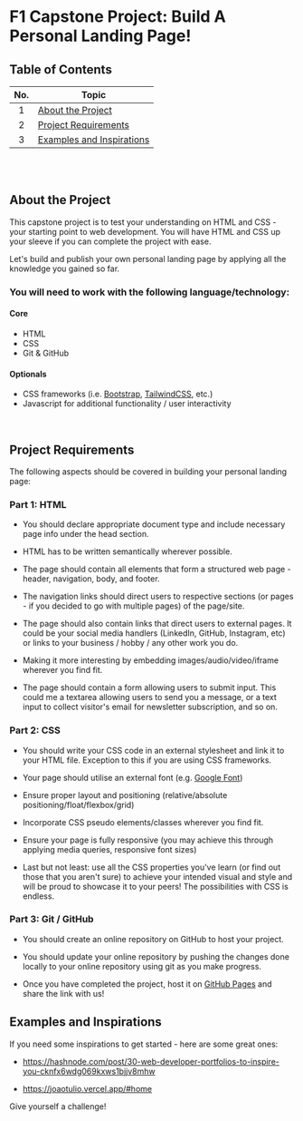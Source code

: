 # F1 Capstone Project: Build A Personal Landing Page!

## Table of Contents

| No. | Topic                                                   |
| :-: | ------------------------------------------------------- |
|  1  | [About the Project](#about-the-project)                 |
|  2  | [Project Requirements](#project-requirements)           |
|  3  | [Examples and Inspirations](#examples-and-inspirations) |

<br/> <br/>

## About the Project

This capstone project is to test your understanding on HTML and CSS - your starting point to web development. You will have HTML and CSS up your sleeve if you can complete the project with ease.

Let's build and publish your own personal landing page by applying all the knowledge you gained so far.

### You will need to work with the following language/technology:

#### Core

- HTML
- CSS
- Git & GitHub

#### Optionals

- CSS frameworks (i.e. [Bootstrap](https://getbootstrap.com/), [TailwindCSS](https://tailwindcss.com/), etc.)
- Javascript for additional functionality / user interactivity

<br/>

## Project Requirements

The following aspects should be covered in building your personal landing page:

### Part 1: HTML

- You should declare appropriate document type and include necessary page info under the head section.

- HTML has to be written semantically wherever possible.

- The page should contain all elements that form a structured web page - header, navigation, body, and footer.

- The navigation links should direct users to respective sections (or pages - if you decided to go with multiple pages) of the page/site.

- The page should also contain links that direct users to external pages. It could be your social media handlers (LinkedIn, GitHub, Instagram, etc) or links to your business / hobby / any other work you do.

- Making it more interesting by embedding images/audio/video/iframe wherever you find fit.

- The page should contain a form allowing users to submit input. This could me a textarea allowing users to send you a message, or a text input to collect visitor's email for newsletter subscription, and so on.

### Part 2: CSS

- You should write your CSS code in an external stylesheet and link it to your HTML file. Exception to this if you are using CSS frameworks.

- Your page should utilise an external font (e.g. [Google Font](https://fonts.google.com/))

- Ensure proper layout and positioning (relative/absolute positioning/float/flexbox/grid)

- Incorporate CSS pseudo elements/classes wherever you find fit.

- Ensure your page is fully responsive (you may achieve this through applying media queries, responsive font sizes)

- Last but not least: use all the CSS properties you've learn (or find out those that you aren't sure) to achieve your intended visual and style and will be proud to showcase it to your peers! The possibilities with CSS is endless.

### Part 3: Git / GitHub

- You should create an online repository on GitHub to host your project.

- You should update your online repository by pushing the changes done locally to your online repository using git as you make progress.

- Once you have completed the project, host it on [GitHub Pages](https://pages.github.com/) and share the link with us!

## Examples and Inspirations

If you need some inspirations to get started - here are some great ones:

- https://hashnode.com/post/30-web-developer-portfolios-to-inspire-you-cknfx6wdg069kxws1bjjv8mhw

- https://joaotulio.vercel.app/#home

Give yourself a challenge!
